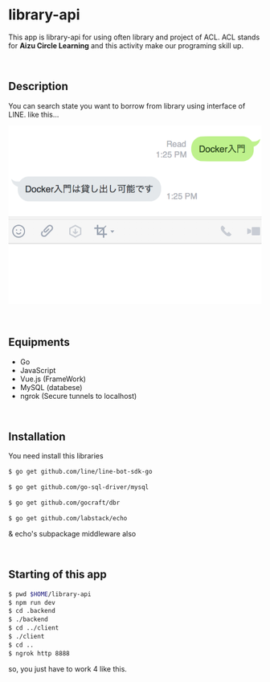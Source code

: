# library-api

 This app is library-api for using often library and project of ACL. ACL stands for **Aizu Circle Learning** and this activity make our programing skill up.
 
<br>

## Description

You can search state you want to borrow from library using interface of LINE. 
like this...

![line_sample](./.pic/line_sample.png)

<br>

## Equipments
- Go
- JavaScript
- Vue.js (FrameWork)
- MySQL (databese)
- ngrok (Secure tunnels to localhost)

<br>

## Installation
You need install this libraries

```sh
$ go get github.com/line/line-bot-sdk-go
```
```sh
$ go get github.com/go-sql-driver/mysql
```
```sh
$ go get github.com/gocraft/dbr
```
```sh
$ go get github.com/labstack/echo
```
& echo's subpackage middleware also

<br>

## Starting of this app

```sh
$ pwd $HOME/library-api
$ npm run dev
$ cd .backend
$ ./backend
$ cd ../client
$ ./client
$ cd ..
$ ngrok http 8888
```

so, you just have to work 4 like this.
